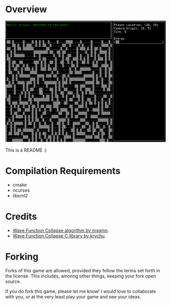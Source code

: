 # Overview

![Screenshot](/img/screenshot.png)

This is a README :)

# Compilation Requirements
- cmake
- ncurses
- libxml2

# Credits
- [Wave Function Collapse algorithm by mxgmn](https://github.com/mxgmn/WaveFunctionCollapse).
- [Wave Function Collapse C library by krychu](https://github.com/krychu/wfc).

# Forking
Forks of this game are allowed, provided they follow the terms set forth in the
license. This includes, amonng other things, keeping your fork open source.

If you do fork this game, please let me know! I would love to collaborate with
you, or at the very least play your game and see your ideas.
